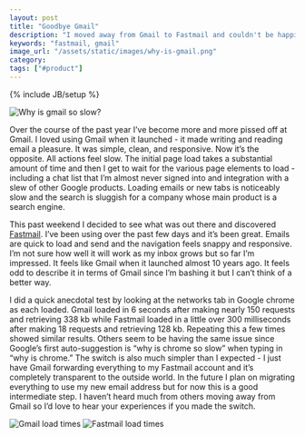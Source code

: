 ```yaml
---
layout: post
title: "Goodbye Gmail"
description: "I moved away from Gmail to Fastmail and couldn't be happier. Gmail just got to be a big pain in the ass to use."
keywords: "fastmail, gmail"
image_url: "/assets/static/images/why-is-gmail.png"
category:
tags: ["#product"]
---
```

{% include JB/setup %}

<img src="{{ IMG_PATH }}why-is-gmail.png" alt="Why is gmail so slow?" /> <br/>

Over the course of the past year I’ve become more and more pissed off at Gmail. I loved using Gmail when it launched - it made writing and reading email a pleasure. It was simple, clean, and responsive. Now it’s the opposite. All actions feel slow. The initial page load takes a substantial amount of time and then I get to wait for the various page elements to load - including a chat list that I’m almost never signed into and integration with a slew of other Google products. Loading emails or new tabs is noticeably slow and the search is sluggish for a company whose main product is a search engine.

This past weekend I decided to see what was out there and discovered <a href="https://www.fastmail.fm/" target="_blank">Fastmail</a>. I’ve been using over the past few days and it’s been great. Emails are quick to load and send and the navigation feels snappy and responsive. I’m not sure how well it will work as my inbox grows but so far I’m impressed. It feels like Gmail when it launched almost 10 years ago. It feels odd to describe it in terms of Gmail since I’m bashing it but I can’t think of a better way.

I did a quick anecdotal test by looking at the networks tab in Google chrome as each loaded. Gmail loaded in 6 seconds after making nearly 150 requests and retrieving 338 kb while Fastmail loaded in a little over 300 milliseconds after making 18 requests and retrieving 128 kb. Repeating this a few times showed similar results. Others seem to be having the same issue since Google’s first auto-suggestion is “why is chrome so slow” when typing in “why is chrome.” The switch is also much simpler than I expected - I just have Gmail forwarding everything to my Fastmail account and it’s completely transparent to the outside world. In the future I plan on migrating everything to use my new email address but for now this is a good intermediate step. I haven’t heard much from others moving away from Gmail so I’d love to hear your experiences if you made the switch.

<img src="{{ IMG_PATH }}gmail-load.png" alt="Gmail load times" />
<img src="{{ IMG_PATH }}fastmail-load.png" alt="Fastmail load times" />
